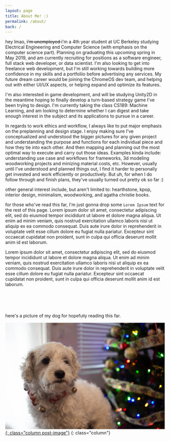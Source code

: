```yaml
---
layout: page
title: About Me! :)
permalink: /about/
back: /
---
```


<link rel="stylesheet" href="{{ "/assets/css/posts.css" | prepend: site.baseurl }}">

hey lmao, <s> i'm unemployed </s> i'm a 4th year student at UC Berkeley studying Electrical Engineering and Computer Science (with emphasis on the computer science part).  Planning on graduating this upcoming spring in May 2019, and am currently recruiting for positions as a software engineer, full stack web developer, or data scientist.  I'm also looking to get into freelance web development, but I'm still working towards building more confidence in my skills and a portfoliio before advertising any services.  My future dream career would be joining the ChromeOS dev team, and helping out with either UI/UX aspects, or helping expand and optimize its features.

I'm also interested in game development, and will be studying Unity2D in the meantime hoping to finally develop a turn-based strategy game I've been trying to design.  I'm currently taking the class CS189: Machine Learning, and am looking to determine whether I can digest and take enough interest in the subject and its applications to pursue in a career.

In regards to work ethics and workflow, I always like to put major emphasis on the preplanning and design stage.  I enjoy making sure I've conceptualized and understood the bigger pictures for any given project and understanding the purpose and functions for each individual piece and how they tie into each other.  And then mapping and planning out the most optimal way to execute and carry out those ideas. Examples kinda include: understanding use case and workflows for frameworks, 3d modeling woodworking projects and minizing material costs, etc.
However, usually until I've understood and planned things out, I find it harder to personally get invested and work efficiently or productively. But uh, for when I do follow through and finish plans, they've usually turned out pretty ok so far :)

other general interest include, but aren't limited to: hearthstone, kpop, interior design, minimalism, woodworking, and agatha christie books.

for those who've read this far, I'm just gonna drop some `Lorem Ipsum` text for the rest of this page.
Lorem ipsum dolor sit amet, consectetur adipiscing elit, sed do eiusmod tempor incididunt ut labore et dolore magna aliqua. Ut enim ad minim veniam, quis nostrud exercitation ullamco laboris nisi ut aliquip ex ea commodo consequat. Duis aute irure dolor in reprehenderit in voluptate velit esse cillum dolore eu fugiat nulla pariatur. Excepteur sint occaecat cupidatat non proident, sunt in culpa qui officia deserunt mollit anim id est laborum.

Lorem ipsum dolor sit amet, consectetur adipiscing elit, sed do eiusmod tempor incididunt ut labore et dolore magna aliqua. Ut enim ad minim veniam, quis nostrud exercitation ullamco laboris nisi ut aliquip ex ea commodo consequat. Duis aute irure dolor in reprehenderit in voluptate velit esse cillum dolore eu fugiat nulla pariatur. Excepteur sint occaecat cupidatat non proident, sunt in culpa qui officia deserunt mollit anim id est laborum.

<br><br><br><br>
here's a picture of my dog for <span style="font-size: 10pt"> hopefully </span> reading this far.

[![Mushu :)](/assets/images/mushu.jpg){: class="column post-image"}](/assets/images/mushu.jpg)
{: class="column"}